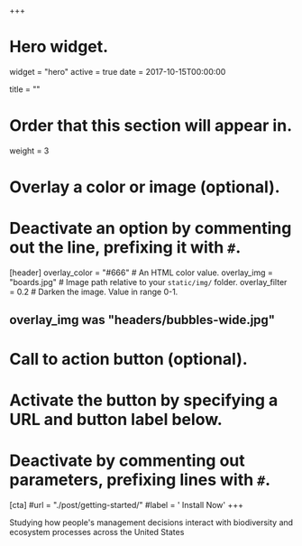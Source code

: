 +++
# Hero widget.
widget = "hero"
active = true
date = 2017-10-15T00:00:00

title = ""

# Order that this section will appear in.
weight = 3

# Overlay a color or image (optional).
#   Deactivate an option by commenting out the line, prefixing it with `#`.
[header]
  overlay_color = "#666"  # An HTML color value.
  overlay_img = "boards.jpg"  # Image path relative to your `static/img/` folder.
  overlay_filter = 0.2  # Darken the image. Value in range 0-1.
  
  ## overlay_img was "headers/bubbles-wide.jpg"

# Call to action button (optional).
#   Activate the button by specifying a URL and button label below.
#   Deactivate by commenting out parameters, prefixing lines with `#`.
[cta]
  #url = "./post/getting-started/"
  #label = '<i class="fas fa-download"></i> Install Now'
+++

Studying how people's management decisions interact with biodiversity and ecosystem processes across the United States

<div style="margin-top: 5.8rem;">   
</div>


